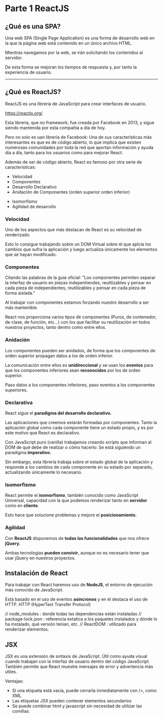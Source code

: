 # Parte 1 ReactJS

## ¿Qué es una SPA?

Una web SPA (Single Page Application) es una forma de desarrollo web en la que la página web está contenido en un único archivo HTML.

Mientras navegamos por la web, se irán solicitando los contenidos al servidor.

De esta forma se mejoran los tiempos de respuesta y, por tanto la experiencia de usuario.

-----------------------------------

## ¿Qué es ReactJS?

ReactJS es una librería de JavaScript para crear interfaces de usuario.

https://reactjs.org/

Esta librería, que no framework, fue creada por Facebook en 2013, y sigue siendo mantenida por esta compañía a día de hoy.

Pero no solo es uan librería de Facebook: Una de sus características más interesantes es que es de código abierto, lo que implica que existen numerosas comunidades por toda la red que aportan información y ayuda día a día, tanto para los usuarios como para mejorar React.

Además de ser de código abierto, React es famoso por otra serie de características:

- Velocidad
- Componentes
- Desarrollo Declarativo
- Anidación de Componentes (orden superior orden inferior)
<!-- Cómo la información puede viajar desde los componentes inferiores a los superiores y viceversa -->
- Isomorfismo
- Agilidad de desarrollo

### Velocidad

Uno de los aspectos que más destacan de React es su velocidad de renderizado.

Esto lo consigue trabajando sobre un DOM Virtual sobre el que aplcia los cambios que sufra la aplicación y luego actualiza únicamente los elementos que se hayan modificado.

### Componentes

Citando las palabras de la guía oficial: "Los componentes permiten separar la interfaz de usuario en piezas indepentiendes, reutilizables y pensar en cada pieza de independientes, reutilizables y pensar en cada pieza de forma aislada."

Al trabajar con componentes estamos forzando nuestro desarrollo a ser más mantenible.

React nos proporciona varios tipos de componentes (Puros, de contenedor, de clase, de función, etc...) con los que facilitar su reutilización en todos nuestros proyectos, tanto dentro como entre ellos.

### Anidación

Los componentes pueden ser anidados, de forma que los componentes de orden superior propagan datos a los de orden inferior.

La comunicación entre ellos es **unidireccional** y se usan los **eventos** para que los componentes inferiores sean **reconocidos** por los de orden superior.

Paso datos a los componentes inferiores, paso eventos a los componentes superiores.


### Declarativa

React sigue el **paradigma del desarrollo declarativo.**

Las aplicaciones que creemos estarán formadas por componentes. Tanto la aplicación global como cada componente tiene un estado propio, y es por este motivo que React es declarativo.

Con JavaScript puro (vanilla) trabajamos creando scripts que informan al DOM de qué debe de realizar o cómo hacerlo: Se está siguiendo un paradigma **imperativo.**

Sin embargo, esta librería trabaja sobre el estado global de la aplicación y responde a los cambios de cada componente en su estado por separado, actualizando únicamente lo necesario.


### Isomorfismo

React permite el **isomorfismo**, también conocido como JavaScript Universal, capacidad con la que podemos renderizar tanto en **servidor** como en **cliente**.

Esto hace que solucione problemas y mejore el **posicionamiento.**


### Agilidad
Con **ReactJS** disponemos de **todas las funcionalidades** que nos ofrece **jQuery.**

Ambas tecnologías **pueden convivir**, aunque no es necesario tener que usar jQuery en nuestros proyectos.

## Instalación de React

Para trabajar con React haremos uso de **NodeJS**, el entorno de ejecución más conocido de JavaScript.

Está basado en el uso de eventos **asíncronos** y en él destaca el uso de HTTP.
HTTP (HyperText Transfer Protocol)


// node_modules : donde todas las dependencias están instaladas
// package-lock.json : referencia estatica a los paquetes instalados y dónde lo ha instalado, qué versión tenian, etc.
// ReactDOM : utilizado para renderizar elementos.


## JSX

JSX es una extensión de sintaxis de JavaScript. 
Útil como ayuda visual cuando trabajan con la interfaz de usuario dentro del código JavaScript. También permite que React muestre mensajes de error y advertencia más útiles.

Ventajas:

- Si una etiqueta está vacía, puede cerrarla inmediatamente con />, como XML
- Las etiquetas JSX pueden contener elementos secundarios
- Se puede combinar html y javascript sin necesidad de utilizar las comillas.
